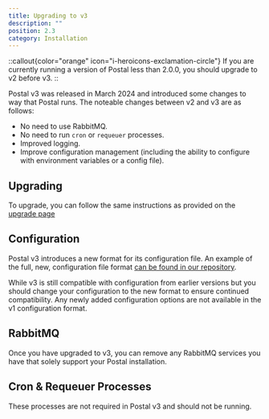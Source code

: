 ```yaml
---
title: Upgrading to v3 
description: ""
position: 2.3
category: Installation
---
```


::callout{color="orange" icon="i-heroicons-exclamation-circle"}
If you are currently running a version of Postal less than 2.0.0, you should upgrade to v2 before v3.
::

Postal v3 was released in March 2024 and introduced some changes to way that Postal runs. The noteable changes between v2 and v3 are as follows:

* No need to use RabbitMQ.
* No need to run `cron` or `requeuer` processes. 
* Improved logging.
* Improve configuration management (including the ability to configure with environment variables or a config file).

## Upgrading

To upgrade, you can follow the same instructions as provided on the [upgrade page](/getting-started/upgrading)

## Configuration

Postal v3 introduces a new format for its configuration file. An example of the full, new, configuration file format [can be found in our repository](https://github.com/postalserver/postal/blob/main/doc/config/yaml.yml). 

While v3 is still compatible with configuration from earlier versions but you should change your configuration to the new format to ensure continued compatibility. Any newly added configuration options are not available in the v1 configuration format.

## RabbitMQ

Once you have upgraded to v3, you can remove any RabbitMQ services you have that solely support your Postal installation.

## Cron & Requeuer Processes

These processes are not required in Postal v3 and should not be running.
